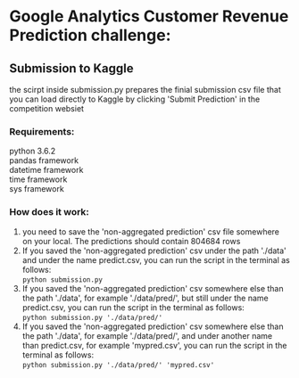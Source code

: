 # Google Analytics Customer Revenue Prediction challenge:

## Submission to Kaggle
the scirpt inside submission.py prepares the finial submission csv file that you can load directly to Kaggle by clicking 'Submit Prediction' in the competition websiet

### Requirements:
python 3.6.2  <br />
pandas framework  <br />
datetime framework  <br />
time framework  <br />
sys framework  <br />

### How does it work:

1. you need to save the 'non-aggregated prediction' csv file somewhere on your local. The predictions should contain 804684 rows <br />
2. If you saved the 'non-aggregated prediction' csv under the path './data' and under the name predict.csv, you can run the script in the terminal as follows: <br />
`python submission.py` <br />
3. If you saved the 'non-aggregated prediction' csv somewhere else than the path './data', for example './data/pred/',  but still under the name predict.csv, you can run the script in the terminal as follows: <br />
`python submission.py './data/pred/'` <br />
4. If you saved the 'non-aggregated prediction' csv somewhere else than the path './data', for example './data/pred/',  and under another name than predict.csv, for example 'mypred.csv', you can run the script in the terminal as follows:<br />
`python submission.py './data/pred/' 'mypred.csv'`